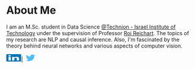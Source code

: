 # About Me
I am an M.Sc. student in Data Science [@Technion - Israel Institute of Technology](https://www.technion.ac.il/en/home-2/) under the supervision of Professor [Roi Reichart](https://iew.technion.ac.il/~roiri/). 
The topics of my research are NLP and causal inference. Also, I'm fascinated by the theory behind neural networks and various aspects of computer vision.

[<img alt="LinkedIn" height= "20px" width="40px" src="Other/LinkedIn.png" />](https://www.linkedin.com/in/yair-gat/)|[<img alt="Twitter" height= "20px" width="40px" src="Other/twitter.PNG" />](https://twitter.com/YairGat1)

